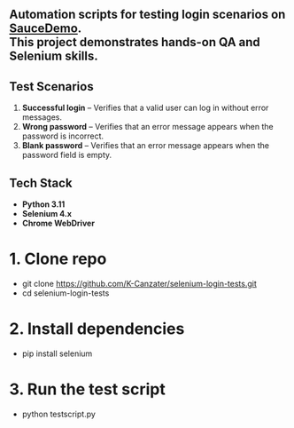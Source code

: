 Automation scripts for testing login scenarios on [SauceDemo](https://www.saucedemo.com).  
This project demonstrates hands-on QA and Selenium skills.
--
## Test Scenarios

1. **Successful login** – Verifies that a valid user can log in without error messages.  
2. **Wrong password** – Verifies that an error message appears when the password is incorrect.  
3. **Blank password** – Verifies that an error message appears when the password field is empty.

## Tech Stack

- **Python 3.11**  
- **Selenium 4.x**  
- **Chrome WebDriver**

# 1. Clone repo
- git clone https://github.com/K-Canzater/selenium-login-tests.git
- cd selenium-login-tests

# 2. Install dependencies
- pip install selenium

# 3. Run the test script
- python testscript.py
